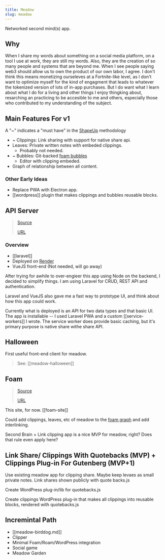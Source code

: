 ```yaml
---
title: Meadow
slug: meadow
---
```


Networked second mind(s) app.

## Why

When I share my words about something on a social media platform, on a tool I use at work, they are still my words. Also, they are the creation of so many people and systems that are beyond me. When I see people saying web3 should allow us to own the product of our own labor, I agree. I don't think this means monetizing ourseleves at a Fortnite-like level, as I don't want to optimize myself for the kind of engagment that leads to whatever the tokenized version of lots of in-app purchases. But I do want what I learn about what I do for a living and other things I enjoy thingking about, resarching an practicing to be accesible to me and others, especially those who contributed to my understanding of the subject.

## Main Features For v1

A "~" indicates a "must have" in the [ShapeUp](https://basecamp.com/shapeup) methodology


- ~ Clippings: Link sharing with support for native share api.
- Leaves: Private written notes with embeded clippings.
  - Probably not needed.
- ~ Bubbles: Git-backed [foam bubbles](https://foambubble.github.io/)
  - Editor with clipping embeded.
- Graph of relationship between all content.

### Other Early Ideas

- Replace PWA with Electron app.
- [[wordpress]] plugin that makes clippings and bubbles reusable blocks.

## API Server

> [Source](https://github.com/shelob9/meadow)
>
> [URL](https://meadow.joshpress.net)

### Overview

- [[laravel]]
- Deployed on [Render](https://render.com)
- VueJS front-end (Not needed, will go away)

After trying for awhile to over-engieer this app using Node on the backend, I decided to simplify things. I am using Laravel for CRUD, REST API and authentication.

Laravel and VueJS also gave me a fast way to prototype UI, and think about how this app could work.

Currently what is deployed is an API for two data types and that basic UI. The app is installable -- I used Laravel PWA and a custom [[service-workers]] I wrote. The service worker does provide basic caching, but it's primary purpose is native share withe share API.

## Halloween

First useful front-end client for meadow.

> See: [[meadow-halloween]]

## Foam

> [Source](https://github.com/shelob9/meadow-foam)
>
> [URL](shelob9.github.io/meadow-foam/)

This site, for now. [[foam-site]]

Could add clippings, leaves, etc of meadow to the [foam graph](https://github.com/foambubble/foam/blob/master/packages/foam-core/src/note-graph.ts) and add interlinking.

Second Brain + Link clipping app is a nice MVP for meadow, right? Does that rule even apply here?

## Link Share/ Clippings With Quotebacks (MVP) + Clippings Plug-in For Gutenberg (MVP+1)

Use existing meadow app for clipping share. Maybe keep levaes as small private notes. Link shares shown publicly with quote backs.js

Create WordPress plug-in/lib for quotebacks.js

Create clippings WordPress plug-in that makes all clippings into reusable blocks, rendered with quotebacks.js

## Incremintal Path

- [[meadow-birddog.md]]
- Clipper
- Minimal Foam/Roam/WordPress integration
- Social game
- Meadow Garden
